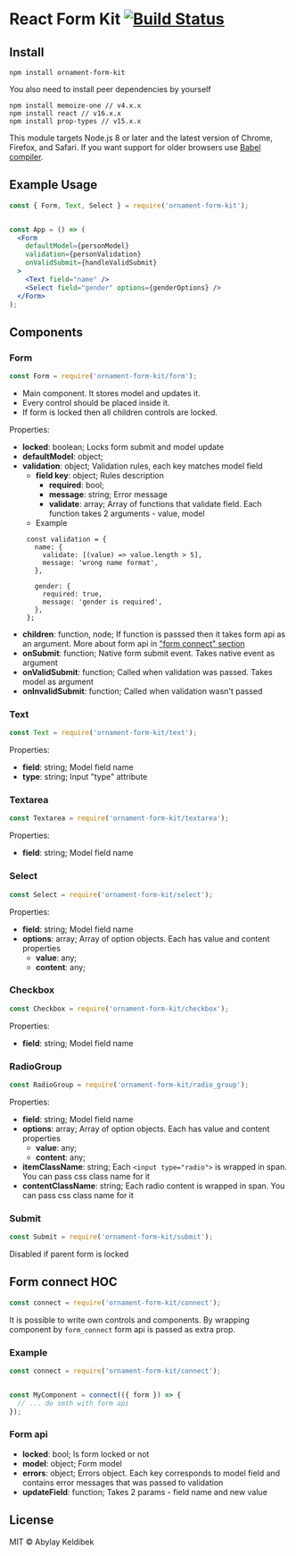# React Form Kit [![Build Status](https://travis-ci.org/OrnamentStudio/form-kit.svg?branch=master)](https://travis-ci.org/OrnamentStudio/form-kit)

## Install

```
npm install ornament-form-kit
```

You also need to install peer dependencies by yourself
```
npm install memoize-one // v4.x.x
npm install react // v16.x.x
npm install prop-types // v15.x.x
```

This module targets Node.js 8 or later and the latest version of Chrome, Firefox, and Safari. If you want support for older browsers use [Babel compiler](https://babeljs.io/).

## Example Usage

```jsx
const { Form, Text, Select } = require('ornament-form-kit');


const App = () => (
  <Form
    defaultModel={personModel}
    validation={personValidation}
    onValidSubmit={handleValidSubmit}
  >
    <Text field="name" />
    <Select field="gender" options={genderOptions} />
  </Form>
);
```

## Components

### Form

```js
const Form = require('ornament-form-kit/form');
```

- Main component. It stores model and updates it.
- Every control should be placed inside it.
- If form is locked then all children controls are locked.

Properties:
* **locked**: boolean; Locks form submit and model update
* **defaultModel**: object;
* **validation**: object; Validation rules, each key matches model field
  * **field key**: object; Rules description
    * **required**: bool;
    * **message**: string; Error message
    * **validate**: array; Array of functions that validate field. Each function takes 2 arguments - value, model
  * Example
   ```
    const validation = {
      name: {
        validate: [(value) => value.length > 5],
        message: 'wrong name format',
      },

      gender: {
        required: true,
        message: 'gender is required',
      },
    };
   ```
* **children**: function, node; If function is passsed then it takes form api as an argument. More about form api in ["form connect" section](#form-connect-hoc)
* **onSubmit**: function; Native form submit event. Takes native event as argument
* **onValidSubmit**: function; Called when validation was passed. Takes model as argument
* **onInvalidSubmit**: function;  Called when validation wasn't passed

### Text
```js
const Text = require('ornament-form-kit/text');
```

Properties:
* **field**: string; Model field name
* **type**: string; Input "type" attribute

### Textarea
```js
const Textarea = require('ornament-form-kit/textarea');
```

Properties:
* **field**: string; Model field name

### Select
```js
const Select = require('ornament-form-kit/select');
```

Properties:
* **field**: string; Model field name
* **options**: array; Array of option objects. Each has value and content properties
  * **value**: any;
   * **content**: any;

### Checkbox
```js
const Checkbox = require('ornament-form-kit/checkbox');
```

Properties:
* **field**: string; Model field name

### RadioGroup
```js
const RadioGroup = require('ornament-form-kit/radio_group');
```

Properties:
* **field**: string; Model field name
* **options**: array; Array of option objects. Each has value and content properties
  * **value**: any;
   * **content**: any;
* **itemClassName**: string; Each `<input type="radio">` is wrapped in span. You can pass css class name for it
* **contentClassName**: string; Each radio content is wrapped in span. You can pass css class name for it

### Submit
```js
const Submit = require('ornament-form-kit/submit');
```

Disabled if parent form is locked

## Form connect HOC
```js
const connect = require('ornament-form-kit/connect');
```

It is possible to write own controls and components. By wrapping component by `form_connect` form api is passed as extra prop.

### Example
```jsx
const connect = require('ornament-form-kit/connect');


const MyComponent = connect(({ form }) => {
  // ... do smth with form api
});
```

### Form api
* **locked**: bool; Is form locked or not
* **model**: object; Form model
* **errors**: object; Errors object. Each key corresponds to model field and contains error messages that was passed to validation
* **updateField**: function; Takes 2 params - field name and new value



## License

MIT © Abylay Keldibek

